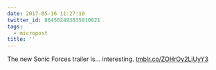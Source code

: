```yaml
---
date: 2017-05-16 11:27:10
twitter_id: 864502493035810821
tags:
  - micropost
title: ''
---
```


The new Sonic Forces trailer is... interesting. [tmblr.co/ZOHrOy2LiUyY3](https://tmblr.co/ZOHrOy2LiUyY3)
